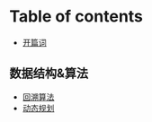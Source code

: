 # Table of contents

* [开篇词](README.md)

## 数据结构&算法

* [回溯算法](shu-ju-jie-gou-suan-fa/hui-su-suan-fa.md)
* [动态规划](shu-ju-jie-gou-suan-fa/dong-tai-gui-hua.md)

